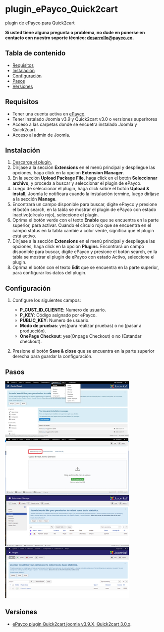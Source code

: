 # plugin_ePayco_Quick2cart
plugin de ePayco para Quick2cart

**Si usted tiene alguna pregunta o problema, no dude en ponerse en contacto con nuestro soporte técnico: desarrollo@payco.co.**

## Tabla de contenido

* [Requisitos](#requisitos)
* [Instalación](#instalación)
* [Configuración](#configuración)
* [Pasos](#pasos)
* [Versiones](#versiones)

## Requisitos

* Tener una cuenta activa en [ePayco](https://epayco.com/).
* Tener instalado Joomla v3.9 y Quick2cart v3.0 o versiones superirores
* Acceso a las carpetas donde se encuetra instalado Joomla y Quick2cart.
* Acceso al admin de Joomla.

## Instalación

1. [Descarga el plugin.](https://github.com/epayco/plugin_ePayco_Quick2cart)
2. Diríjase a la sección **Extensions** en el menú principal y despliegue las opciones, haga click en la opcion **Extension Manager**.
3. En la sección **Upload Package File**, haga click en el botón **Seleccionar archivo**, y proceda a buscar y seleccionar el plugin de ePayco.
4. Luego de seleccionar el plugin, haga click sobre el botón **Upload & install**, Joomla le notificara cuando la instalación termine, luego diríjase a la sección **Manage**.
5. Encontrará un campo disponible para buscar, digite ePayco y presione el botón search, en la tabla se mostrar el plugin de ePayco con estado inactivo(círculo rojo), seleccione el plugin.
6. Oprima el botón verde con el texto **Enable** que se encuentra en la parte superior, para activar. Cuando el círculo rojo que se encuentra en el campo status en la tabla cambie a color verde, significa que el plugin está activo.
7. Diríjase a la sección **Extensions** en el menú principal y despliegue las opciones, haga click en la opcion **Plugins**. Encontrará un campo disponible para buscar, digite ePayco y presione el botón search, en la tabla se mostrar el plugin de ePayco con estado Activo, seleccione el plugin. 
8.  Oprima el botón con el texto **Edit** que se encuentra en la parte superior, para configurar los datos del plugin.

## Configuración

1. Configure los siguientes campos:

	* **P_CUST_ID_CLIENTE**: Numero de usuario.
	* **P_KEY**: Código asignado por ePayco.
	* **PUBLIC_KEY**: Numero de usuario.
	* **Modo de pruebas**: yes(para realizar pruebas) o no (pasar a producción).
	* **OnePage Checkout**: yes(Onpage Checkout) o no (Estandar checkout).
2. Presione el botón **Save & close** que se encuentra en la parte superior derecha para guardar la configuración.
## Pasos

<img src="images/tuto-1.jpg" width="400px"/>
<img src="images/tuto-2.jpg" width="400px"/>
<img src="images/tuto-3.png" width="400px"/>
<img src="images/tuto-4.png" width="400px"/>


## Versiones
* [ePayco plugin Quick2cart joomla v3.9.X, Quick2cart 3.0.x](https://github.com/epayco/plugin_ePayco_Quick2cart/releases/tag/v3.0).
